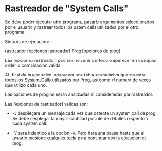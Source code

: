 # Rastreador de "System Calls"

Se debe poder ejecutar otro programa, pasarle argumentos seleccionados por el usuario y rastrear todos los ustem calls utilizados por el otro programa.

Sintaxis de ejecucion:

rastreador [opciones rastreador] Prog [opciones de prog]

Las [opciones rastreador] podrian no venir del todo o aparecer en cualquier orden o combinacion valida.

AL final de la ejecucion, aparecera una tabla acumulativa que muestre todos los System_Calls utilizados por Prog, asi como el numero de veces que utilizo cada uno.

Las opciones de prog no seran analizadas ni consideradas por rastreador.

Las [opciones de rastreador] validas son:

- -v desplegara un mensaje cada vez que detecte un system call de prog. Se debe desplegar la mayor cantidad posible de detalles respecto a cada system call.

- -V sera indentico a la opcion -v. Pero hara una pausa hasta que el usuario presione cualquier tecla para continuar con la ejecucion de prog.
